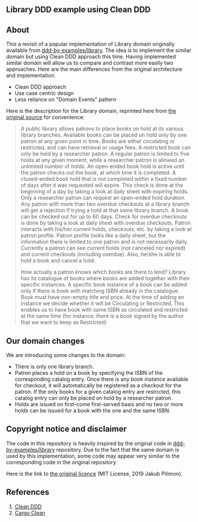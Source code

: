 ## Library DDD example using Clean DDD

## About

This a revisit of a popular implementation of Library domain originally available from
[ddd-by-examples/library](https://github.com/ddd-by-examples/library). The idea is to implement the similar domain but
using Clean DDD approach this time. Having implemented similar domain will allow us to compare and contrast more easily
two approaches. Here are the main differences from the original architecture and implementation.

- Clean DDD approach
- Use case centric design
- Less reliance on "Domain Events" pattern

Here is the description for the Library domain, reprinted here from
[the original source](https://github.com/ddd-by-examples/library#domain-description) for convenience:

> A public library allows patrons to place books on hold at its various library branches. Available books can be placed
> on hold only by one patron at any given point in time. Books are either circulating or restricted, and can have
> retrieval or usage fees. A restricted book can only be held by a researcher patron. A regular patron is limited
> to five holds at any given moment, while a researcher patron is allowed an unlimited number of holds.
> An open-ended book hold is active until the patron checks out the book, at which time it is completed.
> A closed-ended book hold that is not completed within a fixed number of days after it was requested will expire.
> This check is done at the beginning of a day by taking a look at daily sheet with expiring holds.
> Only a researcher patron can request an open-ended hold duration. Any patron with more than two overdue checkouts
> at a library branch will get a rejection if trying a hold at that same library branch. A book can be checked out
> for up to 60 days. Check for overdue checkouts is done by taking a look at daily sheet with overdue checkouts.
> Patron interacts with his/her current holds, checkouts, etc. by taking a look at patron profile. Patron profile
> looks like a daily sheet, but the information there is limited to one patron and is not necessarily daily.
> Currently a patron can see current holds (not canceled nor expired) and current checkouts (including overdue).
> Also, he/she is able to hold a book and cancel a hold.
>
> How actually a patron knows which books are there to lend? Library has its catalogue of books where books are
> added together with their specific instances. A specific book instance of a book can be added only if there is
> book with matching ISBN already in the catalogue. Book must have non-empty title and price. At the time of adding
> an instance we decide whether it will be Circulating or Restricted. This enables us to have book with same ISBN as
> circulated and restricted at the same time (for instance, there is a book signed by the author that we want to keep
> as Restricted)

## Our domain changes

We are introducing some changes to the domain:

- There is only one library branch.
- Patron places a hold on a book by specifying the ISBN of the corresponding catalog entry. Once there is any
  _book instance_ available for checkout, it will automatically be registered as a checkout for the patron. If the only
  books for a given catalog entry are restricted, this catalog entry can only be placed on hold by a researcher patron.
- Holds are issued on first-come first-served basis and no two or more holds can be issued for a book with the one and
  the same ISBN.

## Copyright notice and disclaimer

The code in this repository is heavily inspired by the original code in
[ddd-by-examples/library](https://github.com/ddd-by-examples/library) repository. Due to the fact that the same domain
is used by this implementation, some code may appear very similar to the corresponding code in the original repository.

Here is the link to [the original licence](https://github.com/ddd-by-examples/library/blob/master/LICENSE)
(MIT License, 2019 Jakub Pilimon).

## References

1. [Clean DDD](https://medium.com/unil-ci-software-engineering/clean-domain-driven-design-2236f5430a05)
2. [Cargo Clean](https://medium.com/unil-ci-software-engineering/revisiting-cargo-tracking-application-using-clean-ddd-4ed16c0e6ae1)